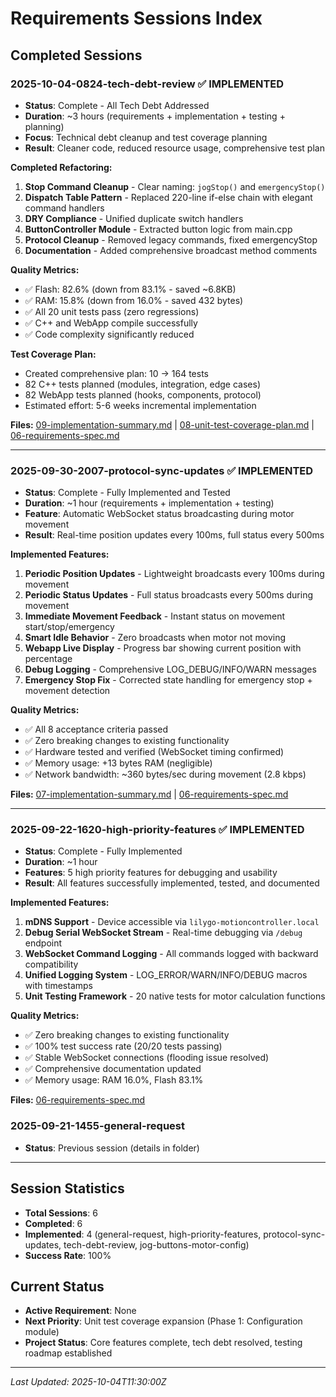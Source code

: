 # Requirements Sessions Index

## Completed Sessions

### 2025-10-04-0824-tech-debt-review ✅ IMPLEMENTED
- **Status**: Complete - All Tech Debt Addressed
- **Duration**: ~3 hours (requirements + implementation + testing + planning)
- **Focus**: Technical debt cleanup and test coverage planning
- **Result**: Cleaner code, reduced resource usage, comprehensive test plan

**Completed Refactoring:**
1. **Stop Command Cleanup** - Clear naming: `jogStop()` and `emergencyStop()`
2. **Dispatch Table Pattern** - Replaced 220-line if-else chain with elegant command handlers
3. **DRY Compliance** - Unified duplicate switch handlers
4. **ButtonController Module** - Extracted button logic from main.cpp
5. **Protocol Cleanup** - Removed legacy commands, fixed emergencyStop
6. **Documentation** - Added comprehensive broadcast method comments

**Quality Metrics:**
- ✅ Flash: 82.6% (down from 83.1% - saved ~6.8KB)
- ✅ RAM: 15.8% (down from 16.0% - saved 432 bytes)
- ✅ All 20 unit tests pass (zero regressions)
- ✅ C++ and WebApp compile successfully
- ✅ Code complexity significantly reduced

**Test Coverage Plan:**
- Created comprehensive plan: 10 → 164 tests
- 82 C++ tests planned (modules, integration, edge cases)
- 82 WebApp tests planned (hooks, components, protocol)
- Estimated effort: 5-6 weeks incremental implementation

**Files:** [09-implementation-summary.md](2025-10-04-0824-tech-debt-review/09-implementation-summary.md) | [08-unit-test-coverage-plan.md](2025-10-04-0824-tech-debt-review/08-unit-test-coverage-plan.md) | [06-requirements-spec.md](2025-10-04-0824-tech-debt-review/06-requirements-spec.md)

---

### 2025-09-30-2007-protocol-sync-updates ✅ IMPLEMENTED
- **Status**: Complete - Fully Implemented and Tested
- **Duration**: ~1 hour (requirements + implementation + testing)
- **Feature**: Automatic WebSocket status broadcasting during motor movement
- **Result**: Real-time position updates every 100ms, full status every 500ms

**Implemented Features:**
1. **Periodic Position Updates** - Lightweight broadcasts every 100ms during movement
2. **Periodic Status Updates** - Full status broadcasts every 500ms during movement
3. **Immediate Movement Feedback** - Instant status on movement start/stop/emergency
4. **Smart Idle Behavior** - Zero broadcasts when motor not moving
5. **Webapp Live Display** - Progress bar showing current position with percentage
6. **Debug Logging** - Comprehensive LOG_DEBUG/INFO/WARN messages
7. **Emergency Stop Fix** - Corrected state handling for emergency stop + movement detection

**Quality Metrics:**
- ✅ All 8 acceptance criteria passed
- ✅ Zero breaking changes to existing functionality
- ✅ Hardware tested and verified (WebSocket timing confirmed)
- ✅ Memory usage: +13 bytes RAM (negligible)
- ✅ Network bandwidth: ~360 bytes/sec during movement (2.8 kbps)

**Files:** [07-implementation-summary.md](2025-09-30-2007-protocol-sync-updates/07-implementation-summary.md) | [06-requirements-spec.md](2025-09-30-2007-protocol-sync-updates/06-requirements-spec.md)

---

### 2025-09-22-1620-high-priority-features ✅ IMPLEMENTED
- **Status**: Complete - Fully Implemented
- **Duration**: ~1 hour
- **Features**: 5 high priority features for debugging and usability
- **Result**: All features successfully implemented, tested, and documented

**Implemented Features:**
1. **mDNS Support** - Device accessible via `lilygo-motioncontroller.local`
2. **Debug Serial WebSocket Stream** - Real-time debugging via `/debug` endpoint
3. **WebSocket Command Logging** - All commands logged with backward compatibility
4. **Unified Logging System** - LOG_ERROR/WARN/INFO/DEBUG macros with timestamps
5. **Unit Testing Framework** - 20 native tests for motor calculation functions

**Quality Metrics:**
- ✅ Zero breaking changes to existing functionality
- ✅ 100% test success rate (20/20 tests passing)
- ✅ Stable WebSocket connections (flooding issue resolved)
- ✅ Comprehensive documentation updated
- ✅ Memory usage: RAM 16.0%, Flash 83.1%

**Files:** [06-requirements-spec.md](2025-09-22-1620-high-priority-features/06-requirements-spec.md)

### 2025-09-21-1455-general-request
- **Status**: Previous session (details in folder)

---

## Session Statistics

- **Total Sessions**: 6
- **Completed**: 6
- **Implemented**: 4 (general-request, high-priority-features, protocol-sync-updates, tech-debt-review, jog-buttons-motor-config)
- **Success Rate**: 100%

## Current Status

- **Active Requirement**: None
- **Next Priority**: Unit test coverage expansion (Phase 1: Configuration module)
- **Project Status**: Core features complete, tech debt resolved, testing roadmap established

---
*Last Updated: 2025-10-04T11:30:00Z*